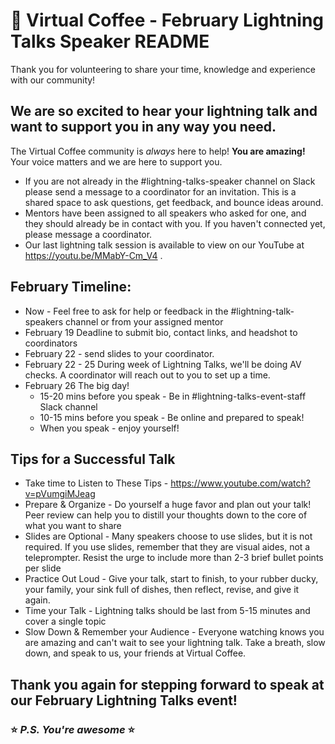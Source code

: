 # :speech_balloon: Virtual Coffee - February Lightning Talks Speaker README

Thank you for volunteering to share your time, knowledge and experience with our community!

## We are so excited to hear your lightning talk and want to support you in any way you need.

The Virtual Coffee community is *always* here to help! **You are amazing!** Your voice matters and we are here to support you.
*  If you are not already in the #lightning-talks-speaker channel on Slack please send a message to a coordinator for an invitation. This is a shared space to ask questions, get feedback, and bounce ideas around.
* Mentors have been assigned to all speakers who asked for one, and they should already be in contact with you. If you haven't connected yet, please message a coordinator.
* Our last lightning talk session is available to view on our YouTube at https://youtu.be/MMabY-Cm_V4 .

## February Timeline:
* Now - Feel free to ask for help or feedback in the #lightning-talk-speakers channel or from your assigned mentor
* February 19       Deadline to submit bio, contact links, and headshot to coordinators
* February 22 - send slides to your coordinator.
* February 22 - 25  During week of Lightning Talks, we'll be doing AV checks. A coordinator will reach out to you to set up a time.
* February 26       The big day!
  * 15-20 mins before you speak - Be in #lightning-talks-event-staff Slack channel
  * 10-15 mins before you speak - Be online and prepared to speak!
  * When you speak - enjoy yourself!

## Tips for a Successful Talk
* Take time to Listen to These Tips - https://www.youtube.com/watch?v=pVumgiMJeag
* Prepare & Organize - Do yourself a huge favor and plan out your talk! Peer review can help you to distill your thoughts down to the core of what you want to share
* Slides are Optional - Many speakers choose to use slides, but it is not required. If you use slides, remember that they are visual aides, not a teleprompter. Resist the urge to include more than 2-3 brief bullet points per slide
* Practice Out Loud - Give your talk, start to finish, to your rubber ducky, your family, your sink full of dishes, then reflect, revise, and give it again.
* Time your Talk - Lightning talks should be last from 5-15 minutes and cover a single topic
* Slow Down & Remember your Audience - Everyone watching knows you are amazing and can't wait to see your lightning talk. Take a breath, slow down, and speak to us, your friends at Virtual Coffee.

## Thank you again for stepping forward to speak at our February Lightning Talks event!

### :star: _P.S. You're awesome_ :star:
